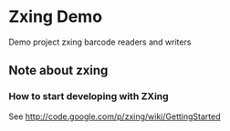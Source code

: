 Zxing Demo
=========

Demo project zxing barcode readers and writers

## Note about zxing
### How to start developing with ZXing 
See http://code.google.com/p/zxing/wiki/GettingStarted 

